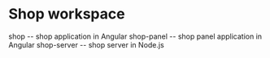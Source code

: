 # Shop workspace

shop -- shop application in Angular
shop-panel -- shop panel application in Angular
shop-server -- shop server in Node.js
